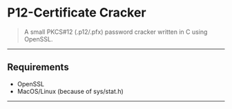 # P12-Certificate Cracker
> A small PKCS#12 (.p12/.pfx) password cracker written in C using OpenSSL.

---
## Requirements
- OpenSSL
- MacOS/Linux (because of sys/stat.h)
---
